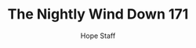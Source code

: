 ---
image: /assets/img/nwd/171_nwd_john_14_16_tpt.png
title: The Nightly Wind Down 171
number: 171
categories:
  - The Nightly Wind Down
author: Hope Staff
notes: The Nightly Wind Down 171
embed: >-
  EMBED_GOES_HERE
transcript: >-
  SOME LINES OF TEXT START HERE
---